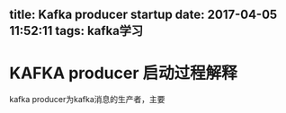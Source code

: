 title: Kafka producer startup
date: 2017-04-05 11:52:11
tags: kafka学习
---

# KAFKA producer 启动过程解释 #
kafka producer为kafka消息的生产者，主要